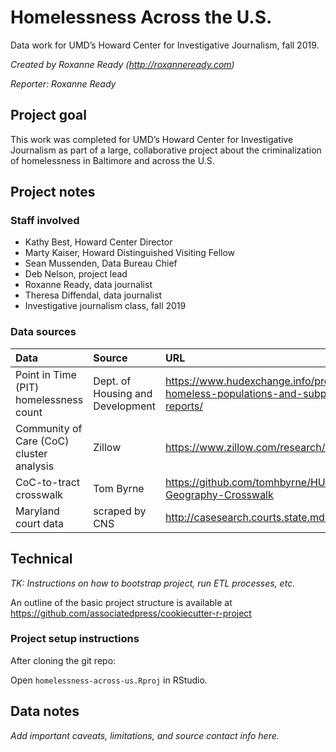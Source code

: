 Homelessness Across the U.S.
============================

Data work for UMD’s Howard Center for Investigative Journalism, fall
2019.

*Created by Roxanne Ready
(<a href="http://roxanneready.com" class="uri">http://roxanneready.com</a>)*

*Reporter: Roxanne Ready*

Project goal
------------

This work was completed for UMD’s Howard Center for Investigative
Journalism as part of a large, collaborative project about the
criminalization of homelessness in Baltimore and across the U.S.

Project notes
-------------

### Staff involved

-   Kathy Best, Howard Center Director
-   Marty Kaiser, Howard Distinguished Visiting Fellow
-   Sean Mussenden, Data Bureau Chief
-   Deb Nelson, project lead
-   Roxanne Ready, data journalist
-   Theresa Diffendal, data journalist
-   Investigative journalism class, fall 2019

### Data sources

<table>
<colgroup>
<col style="width: 24%" />
<col style="width: 19%" />
<col style="width: 56%" />
</colgroup>
<thead>
<tr class="header">
<th style="text-align: left;">Data</th>
<th style="text-align: left;">Source</th>
<th style="text-align: left;">URL</th>
</tr>
</thead>
<tbody>
<tr class="odd">
<td style="text-align: left;">Point in Time (PIT) homelessness count</td>
<td style="text-align: left;">Dept. of Housing and Development</td>
<td style="text-align: left;"><a href="https://www.hudexchange.info/programs/coc/coc-homeless-populations-and-subpopulations-reports/" class="uri">https://www.hudexchange.info/programs/coc/coc-homeless-populations-and-subpopulations-reports/</a></td>
</tr>
<tr class="even">
<td style="text-align: left;">Community of Care (CoC) cluster analysis</td>
<td style="text-align: left;">Zillow</td>
<td style="text-align: left;"><a href="https://www.zillow.com/research/data/" class="uri">https://www.zillow.com/research/data/</a></td>
</tr>
<tr class="odd">
<td style="text-align: left;">CoC-to-tract crosswalk</td>
<td style="text-align: left;">Tom Byrne</td>
<td style="text-align: left;"><a href="https://github.com/tomhbyrne/HUD-CoC-Geography-Crosswalk" class="uri">https://github.com/tomhbyrne/HUD-CoC-Geography-Crosswalk</a></td>
</tr>
<tr class="even">
<td style="text-align: left;">Maryland court data</td>
<td style="text-align: left;">scraped by CNS</td>
<td style="text-align: left;"><a href="http://casesearch.courts.state.md.us/casesearch/" class="uri">http://casesearch.courts.state.md.us/casesearch/</a></td>
</tr>
</tbody>
</table>

Technical
---------

*TK: Instructions on how to bootstrap project, run ETL processes, etc.*

An outline of the basic project structure is available at
<a href="https://github.com/associatedpress/cookiecutter-r-project" class="uri">https://github.com/associatedpress/cookiecutter-r-project</a>

### Project setup instructions

After cloning the git repo:

Open `homelessness-across-us.Rproj` in RStudio.

Data notes
----------

*Add important caveats, limitations, and source contact info here.*

